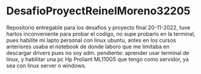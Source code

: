 # DesafioProyectReinelMoreno32205
Repositorio entregable para los desafios y proyecto final
20-11-2022, tuve hartos inconveniente para probar el codigo, no supe probarlo en la terminal, pues habilite mi lapto personal con linux ubuntu, antes en los cursos anteriores usaba el notebook de donde laboro que me limitaba en descargar drivers pues no soy adm.
pendiente: aprender usar terminal de linux, y habilitar una pc Hp Proliant ML110G5 que tengo como servidor, ya sea con linux server o windows.